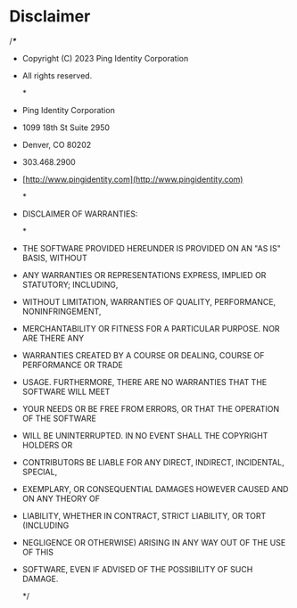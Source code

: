 # Disclaimer

/_**\***_

* Copyright \(C\) 2023 Ping Identity Corporation
* All rights reserved.

  \*

* Ping Identity Corporation
* 1099 18th St Suite 2950
* Denver, CO 80202
* 303.468.2900
* [http://www.pingidentity.com](http://www.pingidentity.com)

  \*

* DISCLAIMER OF WARRANTIES:

  \*

* THE SOFTWARE PROVIDED HEREUNDER IS PROVIDED ON AN "AS IS" BASIS, WITHOUT
* ANY WARRANTIES OR REPRESENTATIONS EXPRESS, IMPLIED OR STATUTORY; INCLUDING,
* WITHOUT LIMITATION, WARRANTIES OF QUALITY, PERFORMANCE, NONINFRINGEMENT,
* MERCHANTABILITY OR FITNESS FOR A PARTICULAR PURPOSE.  NOR ARE THERE ANY
* WARRANTIES CREATED BY A COURSE OR DEALING, COURSE OF PERFORMANCE OR TRADE
* USAGE.  FURTHERMORE, THERE ARE NO WARRANTIES THAT THE SOFTWARE WILL MEET
* YOUR NEEDS OR BE FREE FROM ERRORS, OR THAT THE OPERATION OF THE SOFTWARE
* WILL BE UNINTERRUPTED.  IN NO EVENT SHALL THE COPYRIGHT HOLDERS OR
* CONTRIBUTORS BE LIABLE FOR ANY DIRECT, INDIRECT, INCIDENTAL, SPECIAL,
* EXEMPLARY, OR CONSEQUENTIAL DAMAGES HOWEVER CAUSED AND ON ANY THEORY OF
* LIABILITY, WHETHER IN CONTRACT, STRICT LIABILITY, OR TORT \(INCLUDING
* NEGLIGENCE OR OTHERWISE\) ARISING IN ANY WAY OUT OF THE USE OF THIS
* SOFTWARE, EVEN IF ADVISED OF THE POSSIBILITY OF SUCH DAMAGE.

  \*/

